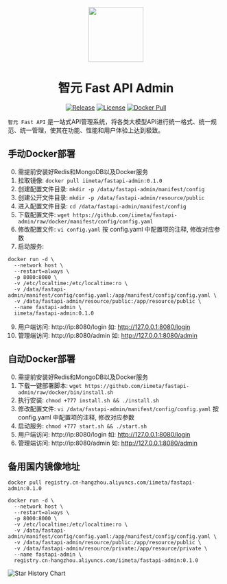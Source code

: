 <div align=center>

<img src="https://iim.ai/public/images/logo.png?t=2023112623" width="128"/>

# 智元 Fast API Admin

[![Release](https://img.shields.io/github/v/release/iimeta/fastapi-admin?color=blue)](https://github.com/iimeta/fastapi-admin/releases)
[![License](https://img.shields.io/static/v1?label=license&message=MIT&color=green)](https://github.com/iimeta/fastapi-admin/main/LICENSE)
[![Docker Pull](https://img.shields.io/docker/pulls/iimeta/fastapi-admin?color=brightgreen)](https://hub.docker.com/r/iimeta/fastapi-admin)

</div>

`智元 Fast API` 是一站式API管理系统，将各类大模型API进行统一格式、统一规范、统一管理，使其在功能、性能和用户体验上达到极致。

## 手动Docker部署
0. 需提前安装好Redis和MongoDB以及Docker服务
1. 拉取镜像: `docker pull iimeta/fastapi-admin:0.1.0`
2. 创建配置文件目录: `mkdir -p /data/fastapi-admin/manifest/config`
3. 创建公开文件目录: `mkdir -p /data/fastapi-admin/resource/public`
5. 进入配置文件目录: `cd /data/fastapi-admin/manifest/config`
6. 下载配置文件: `wget https://github.com/iimeta/fastapi-admin/raw/docker/manifest/config/config.yaml`
7. 修改配置文件: `vi config.yaml` 按 config.yaml 中配置项的注释, 修改对应参数
8. 启动服务: 
```shell
docker run -d \
  --network host \
  --restart=always \
  -p 8080:8080 \
  -v /etc/localtime:/etc/localtime:ro \
  -v /data/fastapi-admin/manifest/config/config.yaml:/app/manifest/config/config.yaml \
  -v /data/fastapi-admin/resource/public:/app/resource/public \
  --name fastapi-admin \
  iimeta/fastapi-admin:0.1.0
```
9. 用户端访问: http://ip:8080/login 如: http://127.0.0.1:8080/login
10. 管理端访问: http://ip:8080/admin 如: http://127.0.0.1:8080/admin

## 自动Docker部署
0. 需提前安装好Redis和MongoDB以及Docker服务
1. 下载一键部署脚本: `wget https://github.com/iimeta/fastapi-admin/raw/docker/bin/install.sh`
2. 执行安装: `chmod +777 install.sh && ./install.sh`
3. 修改配置文件: `vi /data/fastapi-admin/manifest/config/config.yaml` 按 config.yaml 中配置项的注释, 修改对应参数
4. 启动服务: `chmod +777 start.sh && ./start.sh`
5. 用户端访问: http://ip:8080/login 如: http://127.0.0.1:8080/login
6. 管理端访问: http://ip:8080/admin 如: http://127.0.0.1:8080/admin

## 备用国内镜像地址
```shell
docker pull registry.cn-hangzhou.aliyuncs.com/iimeta/fastapi-admin:0.1.0
```
```shell
docker run -d \
  --network host \
  --restart=always \
  -p 8000:8000 \
  -v /etc/localtime:/etc/localtime:ro \
  -v /data/fastapi-admin/manifest/config/config.yaml:/app/manifest/config/config.yaml \
  -v /data/fastapi-admin/resource/public:/app/resource/public \
  -v /data/fastapi-admin/resource/private:/app/resource/private \
  --name fastapi-admin \
  registry.cn-hangzhou.aliyuncs.com/iimeta/fastapi-admin:0.1.0
```


![Star History Chart](https://api.star-history.com/svg?repos=iimeta/fastapi-admin&type=Date)
